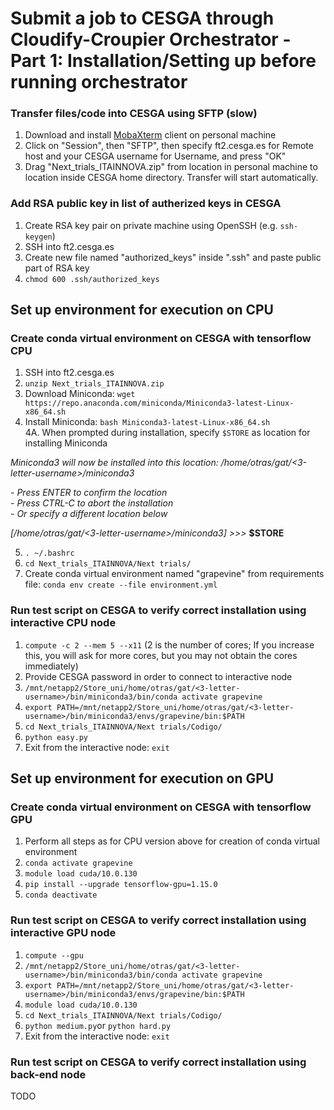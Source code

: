 # Submit a job to CESGA through Cloudify-Croupier Orchestrator - Part 1: Installation/Setting up before running orchestrator
### Transfer files/code into CESGA using SFTP (slow)
1. Download and install [MobaXterm](https://mobaxterm.mobatek.net/) client on personal machine
2. Click on "Session", then "SFTP", then specify ft2.cesga.es for Remote host and your CESGA username for Username, and press "OK"
3. Drag "Next_trials_ITAINNOVA.zip" from location in personal machine to location inside CESGA home directory. Transfer will start automatically.

### Add RSA public key in list of autherized keys in CESGA 
1. Create RSA key pair on private machine using OpenSSH (e.g. `ssh-keygen`)
2. SSH into ft2.cesga.es
3. Create new file named "authorized_keys" inside ".ssh" and paste public part of RSA key
4. `chmod 600 .ssh/authorized_keys`

## Set up environment for execution on **CPU** 
### Create conda virtual environment on CESGA with tensorflow **CPU** 

1. SSH into ft2.cesga.es
2. `unzip Next_trials_ITAINNOVA.zip`
3. Download Miniconda: `wget https://repo.anaconda.com/miniconda/Miniconda3-latest-Linux-x86_64.sh`
4. Install Miniconda: `bash Miniconda3-latest-Linux-x86_64.sh`\
4A. When prompted during installation, specify `$STORE` as location for installing Miniconda


*Miniconda3 will now be installed into this location:*
*/home/otras/gat/<3-letter-username>/miniconda3*

  *- Press ENTER to confirm the location*\
  *- Press CTRL-C to abort the installation*\
  *- Or specify a different location below*

*[/home/otras/gat/<3-letter-username>/miniconda3] >>>* **$STORE**

5. `. ~/.bashrc`
6. `cd Next_trials_ITAINNOVA/Next trials/`
7. Create conda virtual environment named "grapevine" from requirements file: `conda env create --file environment.yml`

### Run test script on CESGA to verify correct installation using interactive **CPU** node 
1. `compute -c 2 --mem 5 --x11` (2 is the number of cores; If you increase this, you will ask for more cores, but you may not obtain the cores immediately)
2. Provide CESGA password in order to connect to interactive node 
3. `/mnt/netapp2/Store_uni/home/otras/gat/<3-letter-username>/bin/miniconda3/bin/conda activate grapevine`
4. `export PATH=/mnt/netapp2/Store_uni/home/otras/gat/<3-letter-username>/bin/miniconda3/envs/grapevine/bin:$PATH`
5. `cd Next_trials_ITAINNOVA/Next trials/Codigo/`
6. `python easy.py`
7. Exit from the interactive node: `exit`

## Set up environment for execution on **GPU** 

### Create conda virtual environment on CESGA with tensorflow **GPU**
1. Perform all steps as for CPU version above for creation of conda virtual environment
2. `conda activate grapevine`
3. `module load cuda/10.0.130`
4. `pip install --upgrade tensorflow-gpu=1.15.0`
5. `conda deactivate`

### Run test script on CESGA to verify correct installation using interactive **GPU** node 
1. `compute --gpu` 
2. `/mnt/netapp2/Store_uni/home/otras/gat/<3-letter-username>/bin/miniconda3/bin/conda activate grapevine`
3. `export PATH=/mnt/netapp2/Store_uni/home/otras/gat/<3-letter-username>/bin/miniconda3/envs/grapevine/bin:$PATH`
4. `module load cuda/10.0.130`
5. `cd Next_trials_ITAINNOVA/Next trials/Codigo/`
6. `python medium.py`or `python hard.py`
7. Exit from the interactive node: `exit`

### Run test script on CESGA to verify correct installation using back-end node
TODO
